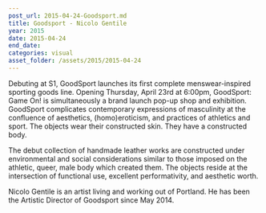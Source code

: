 ```yaml
---
post_url: 2015-04-24-Goodsport.md
title: Goodsport - Nicolo Gentile
year: 2015
date: 2015-04-24
end_date: 
categories: visual
asset_folder: /assets/2015/2015-04-24
---
```

Debuting at S1, GoodSport launches its first complete menswear-inspired sporting goods line. Opening Thursday, April 23rd at 6:00pm, GoodSport: Game On! is simultaneously a brand launch pop-up shop and exhibition. GoodSport complicates contemporary expressions of masculinity at the confluence of aesthetics, (homo)eroticism, and practices of athletics and sport. The objects wear their constructed skin. They have a constructed body.

The debut collection of handmade leather works are constructed under environmental and social considerations similar to those imposed on the athletic, queer, male body which created them. The objects reside at the intersection of functional use, excellent performativity, and aesthetic worth.

Nicolo Gentile is an artist living and working out of Portland. He has been the Artistic Director of Goodsport since May 2014.
